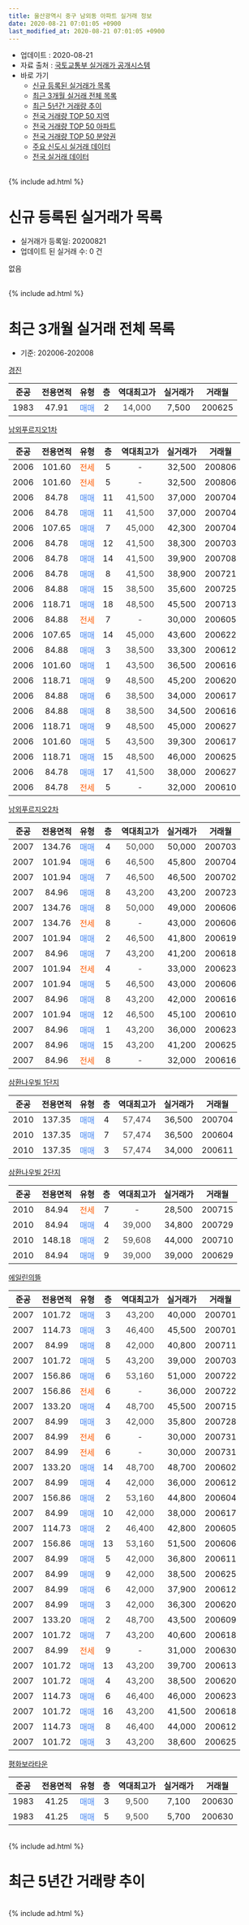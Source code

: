 ```yaml
---
title: 울산광역시 중구 남외동 아파트 실거래 정보
date: 2020-08-21 07:01:05 +0900
last_modified_at: 2020-08-21 07:01:05 +0900
---
```


* 업데이트 : 2020-08-21
* 자료 출처 : [국토교통부 실거래가 공개시스템](http://rt.molit.go.kr)
* 바로 가기
    * [신규 등록된 실거래가 목록](#신규-등록된-실거래가-목록)
    * [최근 3개월 실거래 전체 목록](#최근-3개월-실거래-전체-목록)
    * [최근 5년간 거래량 추이](#최근-5년간-거래량-추이)
    * [전국 거래량 TOP 50 지역](https://inasie.github.io/apt-trade-info/최근-3개월-전국에서-가장-거래가-많이-발생한-지역)
    * [전국 거래량 TOP 50 아파트](https://inasie.github.io/apt-trade-info/최근-3개월-전국에서-가장-거래가-많이-발생한-아파트)
    * [전국 거래량 TOP 50 분양권](https://inasie.github.io/apt-trade-info/최근-3개월-전국에서-가장-거래가-많이-발생한-분양권)
    * [주요 신도시 실거래 데이터](https://inasie.github.io/apt-trade-info/주요-신도시)
    * [전국 실거래 데이터](https://inasie.github.io/apt-trade-info/전국)
<br>
{% include ad.html %}
<br>

# 신규 등록된 실거래가 목록
* 실거래가 등록일: 20200821
* 업데이트 된 실거래 수: 0 건

없음

<br>
{% include ad.html %}
<br>

# 최근 3개월 실거래 전체 목록
* 기준: 202006-202008


[경진](https://search.naver.com/search.naver?query=%EC%9A%B8%EC%82%B0%EA%B4%91%EC%97%AD%EC%8B%9C+%EC%A4%91%EA%B5%AC+%EB%82%A8%EC%99%B8%EB%8F%99+%EA%B2%BD%EC%A7%84)

|준공|전용면적|유형|층|역대최고가|실거래가|거래월|
|:---:|:---:|:---:|:---:|:---:|:---:|:---:|
|1983|47.91|<span style="color:#4285f3">매매</span>|2|<span style="color:#444444">14,000</span>|7,500|200625|

[남외푸르지오1차](https://search.naver.com/search.naver?query=%EC%9A%B8%EC%82%B0%EA%B4%91%EC%97%AD%EC%8B%9C+%EC%A4%91%EA%B5%AC+%EB%82%A8%EC%99%B8%EB%8F%99+%EB%82%A8%EC%99%B8%ED%91%B8%EB%A5%B4%EC%A7%80%EC%98%A41%EC%B0%A8)

|준공|전용면적|유형|층|역대최고가|실거래가|거래월|
|:---:|:---:|:---:|:---:|:---:|:---:|:---:|
|2006|101.60|<span style="color:#ff5a00">전세</span>|5|<span style="color:#444444">-</span>|32,500|200806|
|2006|101.60|<span style="color:#ff5a00">전세</span>|5|<span style="color:#444444">-</span>|32,500|200806|
|2006|84.78|<span style="color:#4285f3">매매</span>|11|<span style="color:#444444">41,500</span>|37,000|200704|
|2006|84.78|<span style="color:#4285f3">매매</span>|11|<span style="color:#444444">41,500</span>|37,000|200704|
|2006|107.65|<span style="color:#4285f3">매매</span>|7|<span style="color:#444444">45,000</span>|42,300|200704|
|2006|84.78|<span style="color:#4285f3">매매</span>|12|<span style="color:#444444">41,500</span>|38,300|200703|
|2006|84.78|<span style="color:#4285f3">매매</span>|14|<span style="color:#444444">41,500</span>|39,900|200708|
|2006|84.78|<span style="color:#4285f3">매매</span>|8|<span style="color:#444444">41,500</span>|38,900|200721|
|2006|84.88|<span style="color:#4285f3">매매</span>|15|<span style="color:#444444">38,500</span>|35,600|200725|
|2006|118.71|<span style="color:#4285f3">매매</span>|18|<span style="color:#444444">48,500</span>|45,500|200713|
|2006|84.88|<span style="color:#ff5a00">전세</span>|7|<span style="color:#444444">-</span>|30,000|200605|
|2006|107.65|<span style="color:#4285f3">매매</span>|14|<span style="color:#444444">45,000</span>|43,600|200622|
|2006|84.88|<span style="color:#4285f3">매매</span>|3|<span style="color:#444444">38,500</span>|33,300|200612|
|2006|101.60|<span style="color:#4285f3">매매</span>|1|<span style="color:#444444">43,500</span>|36,500|200616|
|2006|118.71|<span style="color:#4285f3">매매</span>|9|<span style="color:#444444">48,500</span>|45,200|200620|
|2006|84.88|<span style="color:#4285f3">매매</span>|6|<span style="color:#444444">38,500</span>|34,000|200617|
|2006|84.88|<span style="color:#4285f3">매매</span>|8|<span style="color:#444444">38,500</span>|34,500|200616|
|2006|118.71|<span style="color:#4285f3">매매</span>|9|<span style="color:#444444">48,500</span>|45,000|200627|
|2006|101.60|<span style="color:#4285f3">매매</span>|5|<span style="color:#444444">43,500</span>|39,300|200617|
|2006|118.71|<span style="color:#4285f3">매매</span>|15|<span style="color:#444444">48,500</span>|46,000|200625|
|2006|84.78|<span style="color:#4285f3">매매</span>|17|<span style="color:#444444">41,500</span>|38,000|200627|
|2006|84.78|<span style="color:#ff5a00">전세</span>|5|<span style="color:#444444">-</span>|32,000|200610|

[남외푸르지오2차](https://search.naver.com/search.naver?query=%EC%9A%B8%EC%82%B0%EA%B4%91%EC%97%AD%EC%8B%9C+%EC%A4%91%EA%B5%AC+%EB%82%A8%EC%99%B8%EB%8F%99+%EB%82%A8%EC%99%B8%ED%91%B8%EB%A5%B4%EC%A7%80%EC%98%A42%EC%B0%A8)

|준공|전용면적|유형|층|역대최고가|실거래가|거래월|
|:---:|:---:|:---:|:---:|:---:|:---:|:---:|
|2007|134.76|<span style="color:#4285f3">매매</span>|4|<span style="color:#444444">50,000</span>|50,000|200703|
|2007|101.94|<span style="color:#4285f3">매매</span>|6|<span style="color:#444444">46,500</span>|45,800|200704|
|2007|101.94|<span style="color:#4285f3">매매</span>|7|<span style="color:#444444">46,500</span>|46,500|200702|
|2007|84.96|<span style="color:#4285f3">매매</span>|8|<span style="color:#444444">43,200</span>|43,200|200723|
|2007|134.76|<span style="color:#4285f3">매매</span>|8|<span style="color:#444444">50,000</span>|49,000|200606|
|2007|134.76|<span style="color:#ff5a00">전세</span>|8|<span style="color:#444444">-</span>|43,000|200606|
|2007|101.94|<span style="color:#4285f3">매매</span>|2|<span style="color:#444444">46,500</span>|41,800|200619|
|2007|84.96|<span style="color:#4285f3">매매</span>|7|<span style="color:#444444">43,200</span>|41,200|200618|
|2007|101.94|<span style="color:#ff5a00">전세</span>|4|<span style="color:#444444">-</span>|33,000|200623|
|2007|101.94|<span style="color:#4285f3">매매</span>|5|<span style="color:#444444">46,500</span>|43,000|200606|
|2007|84.96|<span style="color:#4285f3">매매</span>|8|<span style="color:#444444">43,200</span>|42,000|200616|
|2007|101.94|<span style="color:#4285f3">매매</span>|12|<span style="color:#444444">46,500</span>|45,100|200610|
|2007|84.96|<span style="color:#4285f3">매매</span>|1|<span style="color:#444444">43,200</span>|36,000|200623|
|2007|84.96|<span style="color:#4285f3">매매</span>|15|<span style="color:#444444">43,200</span>|41,200|200625|
|2007|84.96|<span style="color:#ff5a00">전세</span>|8|<span style="color:#444444">-</span>|32,000|200616|

[삼환나우빌  1단지](https://search.naver.com/search.naver?query=%EC%9A%B8%EC%82%B0%EA%B4%91%EC%97%AD%EC%8B%9C+%EC%A4%91%EA%B5%AC+%EB%82%A8%EC%99%B8%EB%8F%99+%EC%82%BC%ED%99%98%EB%82%98%EC%9A%B0%EB%B9%8C++1%EB%8B%A8%EC%A7%80)

|준공|전용면적|유형|층|역대최고가|실거래가|거래월|
|:---:|:---:|:---:|:---:|:---:|:---:|:---:|
|2010|137.35|<span style="color:#4285f3">매매</span>|4|<span style="color:#444444">57,474</span>|36,500|200704|
|2010|137.35|<span style="color:#4285f3">매매</span>|7|<span style="color:#444444">57,474</span>|36,500|200604|
|2010|137.35|<span style="color:#4285f3">매매</span>|3|<span style="color:#444444">57,474</span>|34,000|200611|


<script async src="//pagead2.googlesyndication.com/pagead/js/adsbygoogle.js"></script>
<!-- 기본 -->
<ins class="adsbygoogle"
     style="display:block"
     data-ad-client="ca-pub-2446590836940007"
     data-ad-slot="1659523306"
     data-ad-format="auto"
     data-full-width-responsive="true"></ins>
<script>
(adsbygoogle = window.adsbygoogle || []).push({});
</script>


[삼환나우빌 2단지](https://search.naver.com/search.naver?query=%EC%9A%B8%EC%82%B0%EA%B4%91%EC%97%AD%EC%8B%9C+%EC%A4%91%EA%B5%AC+%EB%82%A8%EC%99%B8%EB%8F%99+%EC%82%BC%ED%99%98%EB%82%98%EC%9A%B0%EB%B9%8C+2%EB%8B%A8%EC%A7%80)

|준공|전용면적|유형|층|역대최고가|실거래가|거래월|
|:---:|:---:|:---:|:---:|:---:|:---:|:---:|
|2010|84.94|<span style="color:#ff5a00">전세</span>|7|<span style="color:#444444">-</span>|28,500|200715|
|2010|84.94|<span style="color:#4285f3">매매</span>|4|<span style="color:#444444">39,000</span>|34,800|200729|
|2010|148.18|<span style="color:#4285f3">매매</span>|2|<span style="color:#444444">59,608</span>|44,000|200710|
|2010|84.94|<span style="color:#4285f3">매매</span>|9|<span style="color:#444444">39,000</span>|39,000|200629|

[에일린의뜰](https://search.naver.com/search.naver?query=%EC%9A%B8%EC%82%B0%EA%B4%91%EC%97%AD%EC%8B%9C+%EC%A4%91%EA%B5%AC+%EB%82%A8%EC%99%B8%EB%8F%99+%EC%97%90%EC%9D%BC%EB%A6%B0%EC%9D%98%EB%9C%B0)

|준공|전용면적|유형|층|역대최고가|실거래가|거래월|
|:---:|:---:|:---:|:---:|:---:|:---:|:---:|
|2007|101.72|<span style="color:#4285f3">매매</span>|3|<span style="color:#444444">43,200</span>|40,000|200701|
|2007|114.73|<span style="color:#4285f3">매매</span>|3|<span style="color:#444444">46,400</span>|45,500|200701|
|2007|84.99|<span style="color:#4285f3">매매</span>|8|<span style="color:#444444">42,000</span>|40,800|200711|
|2007|101.72|<span style="color:#4285f3">매매</span>|5|<span style="color:#444444">43,200</span>|39,000|200703|
|2007|156.86|<span style="color:#4285f3">매매</span>|6|<span style="color:#444444">53,160</span>|51,000|200722|
|2007|156.86|<span style="color:#ff5a00">전세</span>|6|<span style="color:#444444">-</span>|36,000|200722|
|2007|133.20|<span style="color:#4285f3">매매</span>|4|<span style="color:#444444">48,700</span>|45,500|200715|
|2007|84.99|<span style="color:#4285f3">매매</span>|3|<span style="color:#444444">42,000</span>|35,800|200728|
|2007|84.99|<span style="color:#ff5a00">전세</span>|6|<span style="color:#444444">-</span>|30,000|200731|
|2007|84.99|<span style="color:#ff5a00">전세</span>|6|<span style="color:#444444">-</span>|30,000|200731|
|2007|133.20|<span style="color:#4285f3">매매</span>|14|<span style="color:#444444">48,700</span>|48,700|200602|
|2007|84.99|<span style="color:#4285f3">매매</span>|4|<span style="color:#444444">42,000</span>|36,000|200612|
|2007|156.86|<span style="color:#4285f3">매매</span>|2|<span style="color:#444444">53,160</span>|44,800|200604|
|2007|84.99|<span style="color:#4285f3">매매</span>|10|<span style="color:#444444">42,000</span>|38,000|200617|
|2007|114.73|<span style="color:#4285f3">매매</span>|2|<span style="color:#444444">46,400</span>|42,800|200605|
|2007|156.86|<span style="color:#4285f3">매매</span>|13|<span style="color:#444444">53,160</span>|51,500|200606|
|2007|84.99|<span style="color:#4285f3">매매</span>|5|<span style="color:#444444">42,000</span>|36,800|200611|
|2007|84.99|<span style="color:#4285f3">매매</span>|9|<span style="color:#444444">42,000</span>|38,500|200625|
|2007|84.99|<span style="color:#4285f3">매매</span>|6|<span style="color:#444444">42,000</span>|37,900|200612|
|2007|84.99|<span style="color:#4285f3">매매</span>|3|<span style="color:#444444">42,000</span>|36,300|200620|
|2007|133.20|<span style="color:#4285f3">매매</span>|2|<span style="color:#444444">48,700</span>|43,500|200609|
|2007|101.72|<span style="color:#4285f3">매매</span>|7|<span style="color:#444444">43,200</span>|40,600|200618|
|2007|84.99|<span style="color:#ff5a00">전세</span>|9|<span style="color:#444444">-</span>|31,000|200630|
|2007|101.72|<span style="color:#4285f3">매매</span>|13|<span style="color:#444444">43,200</span>|39,700|200613|
|2007|101.72|<span style="color:#4285f3">매매</span>|4|<span style="color:#444444">43,200</span>|38,500|200620|
|2007|114.73|<span style="color:#4285f3">매매</span>|6|<span style="color:#444444">46,400</span>|46,000|200623|
|2007|101.72|<span style="color:#4285f3">매매</span>|16|<span style="color:#444444">43,200</span>|41,500|200618|
|2007|114.73|<span style="color:#4285f3">매매</span>|8|<span style="color:#444444">46,400</span>|44,000|200612|
|2007|101.72|<span style="color:#4285f3">매매</span>|3|<span style="color:#444444">43,200</span>|38,600|200625|

[평화보라타운](https://search.naver.com/search.naver?query=%EC%9A%B8%EC%82%B0%EA%B4%91%EC%97%AD%EC%8B%9C+%EC%A4%91%EA%B5%AC+%EB%82%A8%EC%99%B8%EB%8F%99+%ED%8F%89%ED%99%94%EB%B3%B4%EB%9D%BC%ED%83%80%EC%9A%B4)

|준공|전용면적|유형|층|역대최고가|실거래가|거래월|
|:---:|:---:|:---:|:---:|:---:|:---:|:---:|
|1983|41.25|<span style="color:#4285f3">매매</span>|3|<span style="color:#444444">9,500</span>|7,100|200630|
|1983|41.25|<span style="color:#4285f3">매매</span>|5|<span style="color:#444444">9,500</span>|5,700|200630|


<br>
{% include ad.html %}
<br>

# 최근 5년간 거래량 추이


<div style="width:100%;">
    <canvas id="deal_progress" height="200"></canvas>
</div>

<script>
new Chart(document.getElementById("deal_progress"), {
    type: 'line',
    data: {
        labels: ['201508','201509','201510','201511','201512','201601','201602','201603','201604','201605','201606','201607','201608','201609','201610','201611','201612','201701','201702','201703','201704','201705','201706','201707','201708','201709','201710','201711','201712','201801','201802','201803','201804','201805','201806','201807','201808','201809','201810','201811','201812','201901','201902','201903','201904','201905','201906','201907','201908','201909','201910','201911','201912','202001','202002','202003','202004','202005','202006','202007','202008'],
        datasets: [{
            label: '매매',
            pointRadius: 1,
            data: [20, 22, 24, 25, 11, 14, 25, 24, 20, 11, 8, 14, 8, 13, 23, 14, 11, 7, 7, 14, 7, 6, 17, 12, 10, 17, 7, 10, 15, 6, 8, 12, 7, 4, 3, 4, 5, 4, 10, 11, 12, 5, 3, 16, 15, 10, 15, 12, 18, 21, 31, 24, 15, 13, 23, 7, 13, 17, 42, 22, 0],
            borderColor: "rgba(255, 201, 14, 1)",
            backgroundColor: "rgba(255, 201, 14, 0.5)",
            fill: false,
            lineTension: 0
        },{
            label: '전월세',
            pointRadius: 1,
            data: [4, 10, 6, 10, 9, 10, 7, 4, 5, 5, 13, 6, 4, 2, 9, 5, 6, 7, 9, 7, 4, 1, 4, 3, 4, 4, 3, 4, 5, 3, 9, 5, 11, 4, 7, 4, 4, 6, 9, 2, 7, 5, 8, 8, 5, 8, 5, 8, 5, 5, 4, 7, 9, 11, 1, 2, 4, 5, 6, 4, 2],
            borderColor: "rgba(0, 141, 185, 1)",
            backgroundColor: "rgba(0, 141, 185, 0.5)",
            fill: false,
            lineTension: 0
        }
        ]
    },
    options: {
        responsive: true,
        title: {
            display: false
        },
        tooltips: {
            mode: 'index',
            intersect: false
        },
        hover: {
            mode: 'nearest',
            intersect: true
        },
        scales: {
            xAxes: [{
                display: true,
                scaleLabel: {
                    display: true,
                    labelString: '년/월'
                }
            }],
            yAxes: [{
                display: true,
                ticks: {
                    suggestedMin: 0,
                },
                scaleLabel: {
                    display: true,
                    labelString: '실거래 수'
                }
            }]
        }
    }
});

</script>


<br>
{% include ad.html %}
<br>

